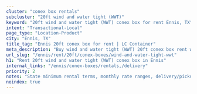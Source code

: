 ```yaml
---
cluster: "conex box rentals"
subcluster: "20ft wind and water tight (WWT)"
keyword: "20ft wind and water tight (WWT) conex box for rent Ennis, TX"
intent: "Transactional-Local"
page_type: "Location-Product"
city: "Ennis, TX"
title_tag: "Ennis 20ft conex box for rent | LC Container"
meta_description: "Buy wind and water tight (WWT) 20ft conex box rent with local delivery in Ennis, TX. LC Container — local Since 2003. Request a fast quote today."
url_slug: "/ennis/rent/20ft/conex-boxes/wind-and-water-tight-wwt"
h1: "Rent 20ft wind and water tight (WWT) conex box in Ennis"
internal_links: "/ennis/conex-boxes/rentals,/delivery"
priority: 2
notes: "State minimum rental terms, monthly rate ranges, delivery/pickup fees, service area."
noindex: true
---
```


<!-- TODO: Add unique city/inventory copy, images, and internal links here. -->
